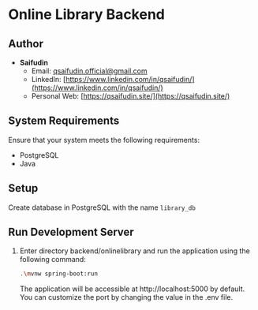 # Online Library Backend

## Author

- **Saifudin**
  - Email: qsaifudin.official@gmail.com
  - LinkedIn: [https://www.linkedin.com/in/qsaifudin/](https://www.linkedin.com/in/qsaifudin/)
  - Personal Web: [https://qsaifudin.site/](https://qsaifudin.site/)



## System Requirements
Ensure that your system meets the following requirements:

- PostgreSQL
- Java

## Setup
Create database in PostgreSQL with the name `library_db`


## Run Development Server

1. Enter directory backend/onlinelibrary and run the application using the following command:
   ```bash
   .\mvnw spring-boot:run
   ```
   The application will be accessible at http://localhost:5000 by default. You can customize the port by changing the value in the .env file.